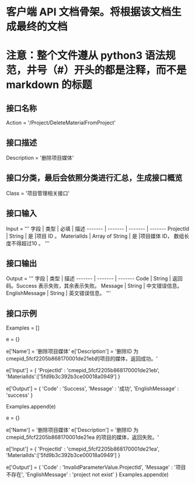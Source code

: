 # 客户端 API 文档骨架。将根据该文档生成最终的文档
# 注意：整个文件遵从 python3 语法规范，井号（#）开头的都是注释，而不是 markdown 的标题
## 接口名称
Action = '/Project/DeleteMaterialFromProject'

## 接口描述
Description = '删除项目媒体'

## 接口分类，最后会依照分类进行汇总，生成接口概览
Class = '项目管理相关接口'

## 接口输入
Input = '''
字段 | 类型 | 必填 | 描述
------- | ------- | ------- | -------
ProjectId | String | 是 |项目 ID 。
MaterialIds | Array of String | 是 |项目媒体 ID， 数组长度不得超过10 。
'''

## 接口输出
Output = '''
字段 | 类型 | 描述
------- | ------- | -------
Code | String | 返回码。Success 表示失败，其余表示失败。
Message | String | 中文错误信息。 
EnglishMessage | String | 英文错误信息。 
'''

## 接口示例
Examples = []

e = {}

e['Name'] = '删除项目媒体'
e['Description'] = '删除ID 为cmepid_5fcf2205b868170001de21eb的项目的媒体，返回成功。'

e['Input'] = {
	'ProjectId' : 'cmepid_5fcf2205b868170001de21eb',
	'MaterialIds':['5fd9b3c392b3ce00018a0949']
}

e['Output'] = {
	'Code' : 'Success',
	'Message' : '成功',
	'EnglishMessage' : 'success'
}

Examples.append(e)


e = {}

e['Name'] = '删除项目媒体'
e['Description'] = '删除ID 为 cmepid_5fcf2205b868170001de21ea 的项目的媒体，返回失败。'

e['Input'] = {
	'ProjectId' : 'cmepid_5fcf2205b868170001de21ea',
	'MaterialIds':['5fd9b3c392b3ce00018a0949']
}

e['Output'] = {
	'Code' : 'InvalidParameterValue.ProjectId',
	'Message' : '项目不存在',
	'EnglishMessage' : 'project not exist'
}
Examples.append(e)
